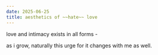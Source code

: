 ```yaml
---
date: 2025-06-25
title: aesthetics of ~~hate~~ love
---
```

love and intimacy exists in all forms -

as i grow, naturally this urge for it changes with me as well.
